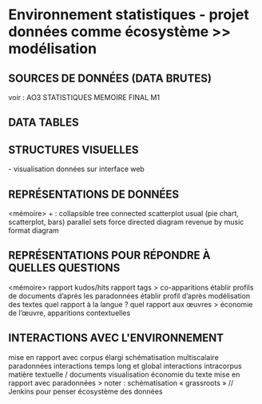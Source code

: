 # Environnement statistiques - projet données comme écosystème >> modélisation 

## SOURCES DE DONNÉES (DATA BRUTES)
voir : AO3 STATISTIQUES MEMOIRE FINAL M1

## DATA TABLES
<pb javascript>

## STRUCTURES VISUELLES
<canva> - visualisation données sur interface web

## REPRÉSENTATIONS DE DONNÉES
<mémoire> + <d3> :
  collapsible tree
  connected scatterplot
  usual (pie chart, scatterplot, bars)
  parallel sets
  force directed diagram
  revenue by music format diagram

## REPRÉSENTATIONS POUR RÉPONDRE À QUELLES QUESTIONS
<mémoire>
  rapport kudos/hits
  rapport tags > co-apparitions
  établir profils de documents d’après les paradonnées
  établir profil d’après modélisation des textes
  quel rapport à la langue ?
  quel rapport aux œuvres > économie de l’œuvre, apparitions contextuelles

## INTERACTIONS AVEC L'ENVIRONNEMENT
  mise en rapport avec corpus élargi
  schématisation multiscalaire
  paradonnées
  interactions temps long et global
  interactions intracorpus
  matière textuelle / documents
  visualisation économie du texte mise en rapport avec paradonnées
    > noter : schématisation « grassroots » // Jenkins pour penser écosystème des données

